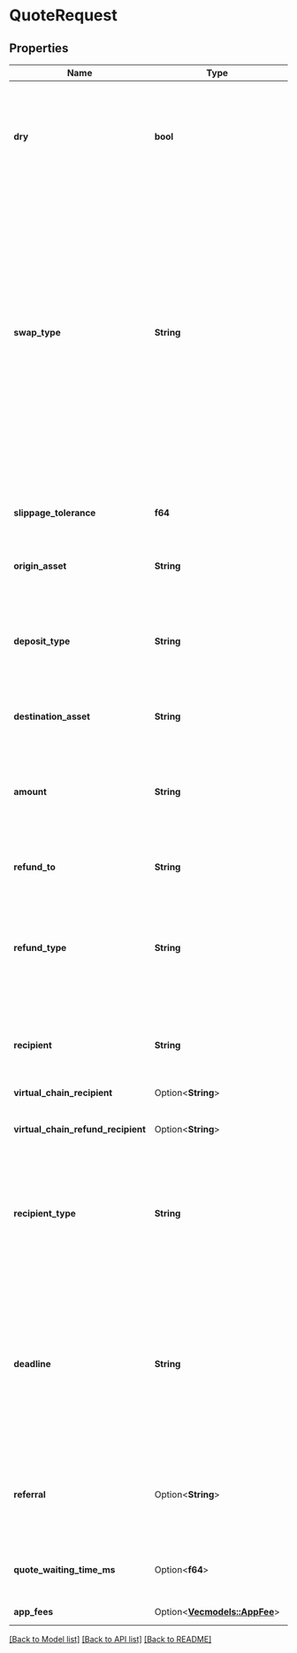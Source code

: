 # QuoteRequest

## Properties

Name | Type | Description | Notes
------------ | ------------- | ------------- | -------------
**dry** | **bool** | Flag indicating whether this is a dry run request. If `true`, the response will **NOT** contain the following fields: - `depositAddress` - `timeWhenInactive` - `deadline` | 
**swap_type** | **String** | Whether to use the amount as the output or the input for the basis of the swap: - `EXACT_INPUT` - request output amount for exact input. - `EXACT_OUTPUT` - request output amount for exact output. The `refundTo` address will always receive excess tokens back even after the swap is complete. - `FLEX_INPUT` - flexible input amount that allows for partial deposits and variable amounts. | 
**slippage_tolerance** | **f64** | Slippage tolerance for the swap. This value is in basis points (1/100th of a percent), e.g. 100 for 1% slippage. | 
**origin_asset** | **String** | ID of the origin asset. | 
**deposit_type** | **String** | Type of the deposit address: - `ORIGIN_CHAIN` - deposit address on the origin chain - `INTENTS` - **account ID** inside near intents to which you should transfer assets inside intents. | 
**destination_asset** | **String** | ID of the destination asset. | 
**amount** | **String** | Amount to swap as the base amount (can be switched to exact input/output using the dedicated flag), denoted in the smallest unit of the specified currency (e.g., wei for ETH). | 
**refund_to** | **String** | Address for user refund. | 
**refund_type** | **String** | Type of refund address: - `ORIGIN_CHAIN` - assets will be refunded to `refundTo` address on the origin chain - `INTENTS` - assets will be refunded to `refundTo` intents account | 
**recipient** | **String** | Recipient address. The format should match `recipientType`. | 
**virtual_chain_recipient** | Option<**String**> | EVM address of a transfer recipient in a virtual chain | [optional]
**virtual_chain_refund_recipient** | Option<**String**> | EVM address of a refund recipient in a virtual chain | [optional]
**recipient_type** | **String** | Type of recipient address: - `DESTINATION_CHAIN` - assets will be transferred to chain of `destinationAsset` - `INTENTS` - assets will be transferred to account inside intents | 
**deadline** | **String** | Timestamp in ISO format, that identifies when user refund will begin if the swap isn't completed by then. It needs to exceed the time required for the deposit tx to be minted, e.g. for Bitcoin it might require ~1h depending on the gas fees paid. | 
**referral** | Option<**String**> | Referral identifier(lower case only). It will be reflected in the on-chain data and displayed on public analytics platforms. | [optional]
**quote_waiting_time_ms** | Option<**f64**> | Time in milliseconds user is willing to wait for quote from relay. | [optional][default to 3000]
**app_fees** | Option<[**Vec<models::AppFee>**](AppFee.md)> | List of recipients and their fees | [optional]

[[Back to Model list]](../README.md#documentation-for-models) [[Back to API list]](../README.md#documentation-for-api-endpoints) [[Back to README]](../README.md)


